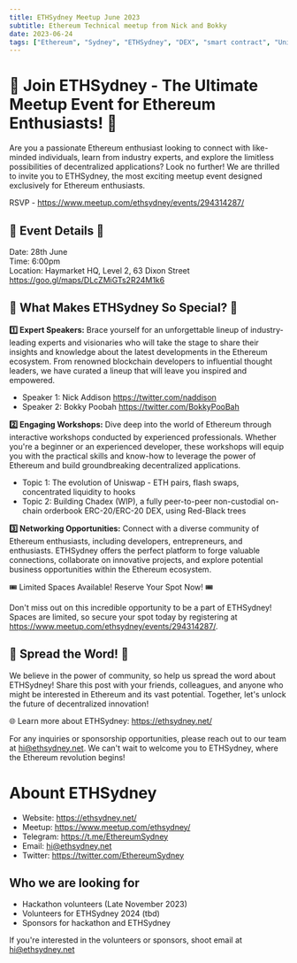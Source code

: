 ```yaml
---
title: ETHSydney Meetup June 2023
subtitle: Ethereum Technical meetup from Nick and Bokky
date: 2023-06-24
tags: ["Ethereum", "Sydney", "ETHSydney", "DEX", "smart contract", "Uniswap"]
---
```


# 📣 Join ETHSydney - The Ultimate Meetup Event for Ethereum Enthusiasts! 🚀

Are you a passionate Ethereum enthusiast looking to connect with like-minded individuals, learn from industry experts, and explore the limitless possibilities of decentralized applications? Look no further! We are thrilled to invite you to ETHSydney, the most exciting meetup event designed exclusively for Ethereum enthusiasts.

RSVP - https://www.meetup.com/ethsydney/events/294314287/

## 🌟 Event Details 🌟
Date: 28th June  
Time: 6:00pm  
Location: Haymarket HQ, Level 2, 63 Dixon Street https://goo.gl/maps/DLcZMiGTs2R24M1k6

## 🎉 What Makes ETHSydney So Special? 🎉

**1️⃣ Expert Speakers:** Brace yourself for an unforgettable lineup of industry-leading experts and visionaries who will take the stage to share their insights and knowledge about the latest developments in the Ethereum ecosystem. From renowned blockchain developers to influential thought leaders, we have curated a lineup that will leave you inspired and empowered.

- Speaker 1: Nick Addison https://twitter.com/naddison
- Speaker 2: Bokky Poobah https://twitter.com/BokkyPooBah

**2️⃣ Engaging Workshops:** Dive deep into the world of Ethereum through interactive workshops conducted by experienced professionals. Whether you're a beginner or an experienced developer, these workshops will equip you with the practical skills and know-how to leverage the power of Ethereum and build groundbreaking decentralized applications.

- Topic 1: The evolution of Uniswap - ETH pairs, flash swaps, concentrated liquidity to hooks
- Topic 2: Building Chadex (WIP), a fully peer-to-peer non-custodial on-chain orderbook ERC-20/ERC-20 DEX, using Red-Black trees

**3️⃣ Networking Opportunities:** Connect with a diverse community of Ethereum enthusiasts, including developers, entrepreneurs, and enthusiasts. ETHSydney offers the perfect platform to forge valuable connections, collaborate on innovative projects, and explore potential business opportunities within the Ethereum ecosystem.

🎟️ Limited Spaces Available! Reserve Your Spot Now! 🎟️

Don't miss out on this incredible opportunity to be a part of ETHSydney! Spaces are limited, so secure your spot today by registering at https://www.meetup.com/ethsydney/events/294314287/.

## 📣 Spread the Word! 📣

We believe in the power of community, so help us spread the word about ETHSydney! Share this post with your friends, colleagues, and anyone who might be interested in Ethereum and its vast potential. Together, let's unlock the future of decentralized innovation!

🌐 Learn more about ETHSydney: https://ethsydney.net/

For any inquiries or sponsorship opportunities, please reach out to our team at hi@ethsydney.net. We can't wait to welcome you to ETHSydney, where the Ethereum revolution begins!

# Abount ETHSydney

- Website: https://ethsydney.net/
- Meetup: https://www.meetup.com/ethsydney/
- Telegram: https://t.me/EthereumSydney
- Email: hi@ethsydney.net
- Twitter: https://twitter.com/EthereumSydney

## Who we are looking for

- Hackathon volunteers (Late November 2023)
- Volunteers for ETHSydney 2024 (tbd)
- Sponsors for hackathon and ETHSydney

If you're interested in the volunteers or sponsors, shoot email at hi@ethsydney.net
